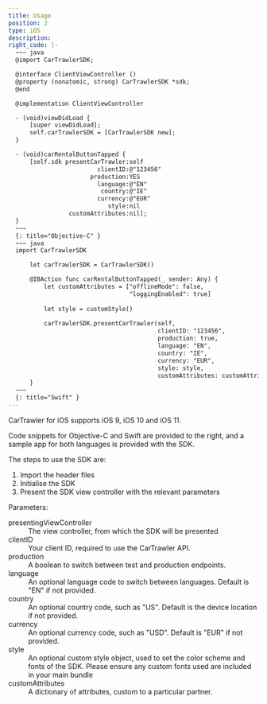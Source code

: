 ```yaml
---
title: Usage
position: 2
type: iOS
description:
right_code: |-
  ~~~ java
  @import CarTrawlerSDK;

  @interface ClientViewController ()
  @property (nonatomic, strong) CarTrawlerSDK *sdk;
  @end

  @implementation ClientViewController

  - (void)viewDidLoad {
      [super viewDidLoad];
      self.carTrawlerSDK = [CarTrawlerSDK new];
  }

  - (void)carRentalButtonTapped {
      [self.sdk presentCarTrawler:self
                         clientID:@"123456"
                       production:YES
                         language:@"EN"
                          country:@"IE"
                         currency:@"EUR"
                            style:nil
                 customAttributes:nil];
  }
  ~~~
  {: title="Objective-C" }
  ~~~ java
  import CarTrawlerSDK 

      let carTrawlerSDK = CarTrawlerSDK()

      @IBAction func carRentalButtonTapped(_ sender: Any) {
          let customAttributes = ["offlineMode": false,
                                  "loggingEnabled": true]
          
          let style = customStyle()
          
          carTrawlerSDK.presentCarTrawler(self,
                                          clientID: "123456",
                                          production: true,
                                          language: "EN",
                                          country: "IE",
                                          currency: "EUR",
                                          style: style,
                                          customAttributes: customAttributes)
      }
  ~~~
  {: title="Swift" }
---
```



CarTrawler for iOS supports iOS 9, iOS 10 and iOS 11.

Code snippets for Objective-C and Swift are provided to the right, and a sample app for both languages is provided with the SDK.

The steps to use the SDK are:

1. Import the header files
2. Initialise the SDK
3. Present the SDK view controller with the relevant parameters

Parameters:

<dl><dt>presentingViewController</dt><dd>The view controller, from which the SDK will be presented</dd><dt>clientID</dt><dd>Your client ID, required to use the CarTrawler API.</dd><dt>production</dt><dd>A boolean to switch between test and production endpoints.</dd><dt>language</dt><dd>An optional language code to switch between languages. Default is "EN" if not provided.</dd><dt>country</dt><dd>An optional country code, such as "US". Default is the device location if not provided.</dd><dt>currency</dt><dd>An optional currency code, such as "USD". Default is "EUR" if not provided.</dd><dt>style</dt><dd>An optional custom style object, used to set the color scheme and fonts of the SDK. Please ensure any custom fonts used are included in your main bundle</dd><dt>customAttributes</dt><dd>A dictionary of attributes, custom to a particular partner.</dd></dl>



